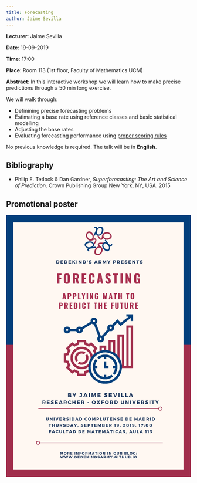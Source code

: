 ```yaml
---
title: Forecasting
author: Jaime Sevilla
---
```

**Lecturer**: Jaime Sevilla

**Date**: 19-09-2019

**Time**: 17:00

**Place**: Room 113 (1st floor, Faculty of Mathematics UCM)

**Abstract**: 
In this interactive workshop we will learn how to make precise predictions through a 50 min long exercise.  

We will walk through:
* Definining precise forecasting problems
* Estimating a base rate using reference classes and basic statistical modelling
* Adjusting the base rates
* Evaluating forecasting performance using [proper scoring rules](https://en.wikipedia.org/wiki/Scoring_rule#Proper_scoring_rules)

No previous knowledge is required.
The talk will be in **English**.

## Bibliography

* Philip E. Tetlock & Dan Gardner, *Superforecasting: The Art and Science of Prediction*. Crown Publishing Group New York, NY, USA. 2015

## Promotional poster
<img src="images/posters/forecasting.png" alt="Poster" style="width: 750px;"/>
